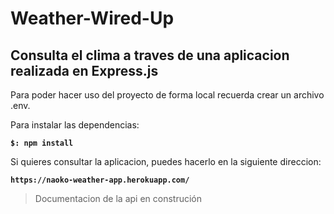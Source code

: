 # Weather-Wired-Up

## Consulta el clima a traves de una aplicacion realizada en Express.js

Para poder hacer uso del proyecto de forma local recuerda crear un archivo .env.

Para instalar las dependencias:

**`$: npm install`**

Si quieres consultar la aplicacion, puedes hacerlo en la siguiente direccion:

**`https://naoko-weather-app.herokuapp.com/`**

>Documentacion de la api en construción
